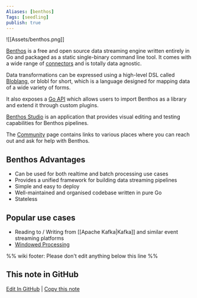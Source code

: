 ```yaml
---
Aliases: [benthos]
Tags: [seedling]
publish: true
---
```


![[Assets/benthos.png]]

[Benthos](https://www.benthos.dev/) is a free and open source data streaming engine written entirely in Go and packaged as a static single-binary command line tool. It comes with a wide range of [connectors](https://www.benthos.dev/docs/about/#components) and is totally data agnostic.

Data transformations can be expressed using a high-level DSL called [Bloblang](https://www.benthos.dev/docs/guides/bloblang/about/), or blobl for short, which is a language designed for mapping data of a wide variety of forms.

It also exposes a [Go API](https://pkg.go.dev/github.com/benthosdev/benthos/v4) which allows users to import Benthos as a library and extend it through custom plugins.

[Benthos Studio](https://studio.benthos.dev/) is an application that provides visual editing and testing capabilities for Benthos pipelines.

The [Community](https://www.benthos.dev/community/) page contains links to various places where you can reach out and ask for help with Benthos.

## Benthos Advantages

- Can be used for both realtime and batch processing use cases
- Provides a unified framework for building data streaming pipelines
- Simple and easy to deploy
- Well-maintained and organised codebase written in pure Go
- Stateless

## Popular use cases

- Reading to / Writing from [[Apache Kafka|Kafka]] and similar event streaming platforms
- [Windowed Processing](https://www.benthos.dev/docs/configuration/windowed_processing)

%% wiki footer: Please don't edit anything below this line %%

## This note in GitHub

<span class="git-footer">[Edit In GitHub](https://github.dev/data-engineering-community/data-engineering-wiki/blob/main/Tools/Benthos.md "git-hub-edit-note") | [Copy this note](https://raw.githubusercontent.com/data-engineering-community/data-engineering-wiki/main/Tools/Benthos.md "git-hub-copy-note") </span>
